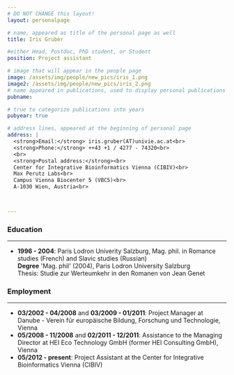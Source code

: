 ```yaml
---
# DO NOT CHANGE this layout!
layout: personalpage

# name, appeared as title of the personal page as well
title: Iris Gruber

#either Head, Postdoc, PhD student, or Student
position: Project assistant

# image that will appear in the people page
image: /assets/img/people/new_pics/iris_1.png
image2: /assets/img/people/new_pics/iris_2.png
# name appeared in publications, used to display personal publications
pubname:

# true to categorize publications into years
pubyear: true

# address lines, appeared at the beginning of personal page
address: |
  <strong>Email:</strong> iris.gruber(AT)univie.ac.at<br>
  <strong>Phone:</strong> ++43 +1 / 4277 - 74320<br>
  <br>
  <strong>Postal address:</strong><br>
  Center for Integrative Bioinformatics Vienna (CIBIV)<br>
  Max Perutz Labs<br>
  Campus Vienna Biocenter 5 (VBC5)<br>
  A-1030 Wien, Austria<br>



---
```


### Education
---------

* __1996 - 2004__: Paris Lodron Univerity Salzburg, Mag. phil. in Romance studies (French) and Slavic studies (Russian) <br>
**Degree** 'Mag. phil' (2004), Paris Lodron University Salzburg <br>
Thesis: Studie zur Werteumkehr in den Romanen von Jean Genet


### Employment
----------

* __03/2002 - 04/2008__ and __03/2009 - 01/2011__: Project Manager at Danube - Verein für europäische Bildung, Forschung und Technologie, Vienna
* __05/2008 - 11/2008__ and __02/2011 - 12/2011__: Assistance to the Managing Director at HEI Eco Technology GmbH (former HEI Consulting GmbH), Vienna
* __05/2012 - present__: Project Assistant at the Center for Integrative Bioinformatics Vienna (CIBIV)

